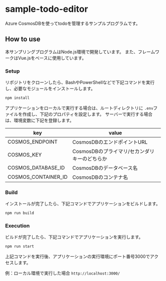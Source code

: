 # sample-todo-editor

Azure CosmosDBを使ってtodoを管理するサンプルプログラムです。

## How to use

本サンプリングプログラムはNode.js環境で開発しています。
また、フレームワークはVue.jsをベースに使用しています。

### Setup

リポジトリをクローンしたら、BashやPowerShellなどで下記コマンドを実行し、必要なモジュールをインストールします。

```bash
npm install
```

アプリケーションをローカルで実行する場合は、ルートディレクトリに `.env`ファイルを作成し、下記のプロパティを設定します。
サーバーで実行する場合は、環境変数に下記を登録します。

| key | value |
| --- | --- |
| COSMOS_ENDPOINT | CosmosDBのエンドポイントURL |
| COSMOS_KEY | CosmosDBのプライマリ/セカンダリキーのどちらか |
| COSMOS_DATABASE_ID | CosmosDBのデータベース名 |
| COSMOS_CONTAINER_ID | CosmosDBのコンテナ名 |

### Build

インストールが完了したら、下記コマンドでアプリケーションをビルドします。

```bash
npm run build
```

### Execution

ビルドが完了したら、下記コマンドでアプリケーションを実行します。

```bash
npm run start
```

上記コマンドを実行後、アプリケーションの実行環境にポート番号3000でアクセスします。

例：ローカル環境で実行した場合
`http://localhost:3000/`
